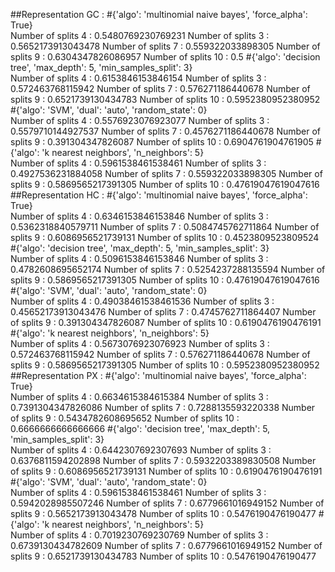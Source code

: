 ##Representation GC :
#{'algo': 'multinomial naive bayes', 'force_alpha': True}  
Number of splits 4 :
0.5480769230769231
Number of splits 3 :
0.5652173913043478
Number of splits 7 :
0.559322033898305
Number of splits 9 :
0.6304347826086957
Number of splits 10 :
0.5
#{'algo': 'decision tree', 'max_depth': 5, 'min_samples_split': 3}  
Number of splits 4 :
0.6153846153846154
Number of splits 3 :
0.572463768115942
Number of splits 7 :
0.576271186440678
Number of splits 9 :
0.6521739130434783
Number of splits 10 :
0.5952380952380952
#{'algo': 'SVM', 'dual': 'auto', 'random_state': 0}  
Number of splits 4 :
0.5576923076923077
Number of splits 3 :
0.5579710144927537
Number of splits 7 :
0.4576271186440678
Number of splits 9 :
0.391304347826087
Number of splits 10 :
0.6904761904761905
#{'algo': 'k nearest neighbors', 'n_neighbors': 5}  
Number of splits 4 :
0.5961538461538461
Number of splits 3 :
0.4927536231884058
Number of splits 7 :
0.559322033898305
Number of splits 9 :
0.5869565217391305
Number of splits 10 :
0.47619047619047616
##Representation HC :
#{'algo': 'multinomial naive bayes', 'force_alpha': True}  
Number of splits 4 :
0.6346153846153846
Number of splits 3 :
0.5362318840579711
Number of splits 7 :
0.5084745762711864
Number of splits 9 :
0.6086956521739131
Number of splits 10 :
0.4523809523809524
#{'algo': 'decision tree', 'max_depth': 5, 'min_samples_split': 3}  
Number of splits 4 :
0.5096153846153846
Number of splits 3 :
0.4782608695652174
Number of splits 7 :
0.5254237288135594
Number of splits 9 :
0.5869565217391305
Number of splits 10 :
0.47619047619047616
#{'algo': 'SVM', 'dual': 'auto', 'random_state': 0}  
Number of splits 4 :
0.49038461538461536
Number of splits 3 :
0.45652173913043476
Number of splits 7 :
0.4745762711864407
Number of splits 9 :
0.391304347826087
Number of splits 10 :
0.6190476190476191
#{'algo': 'k nearest neighbors', 'n_neighbors': 5}  
Number of splits 4 :
0.5673076923076923
Number of splits 3 :
0.572463768115942
Number of splits 7 :
0.576271186440678
Number of splits 9 :
0.5869565217391305
Number of splits 10 :
0.5952380952380952
##Representation PX :
#{'algo': 'multinomial naive bayes', 'force_alpha': True}  
Number of splits 4 :
0.6634615384615384
Number of splits 3 :
0.7391304347826086
Number of splits 7 :
0.7288135593220338
Number of splits 9 :
0.5434782608695652
Number of splits 10 :
0.6666666666666666
#{'algo': 'decision tree', 'max_depth': 5, 'min_samples_split': 3}  
Number of splits 4 :
0.6442307692307693
Number of splits 3 :
0.6376811594202898
Number of splits 7 :
0.5932203389830508
Number of splits 9 :
0.6086956521739131
Number of splits 10 :
0.6190476190476191
#{'algo': 'SVM', 'dual': 'auto', 'random_state': 0}  
Number of splits 4 :
0.5961538461538461
Number of splits 3 :
0.5942028985507246
Number of splits 7 :
0.6779661016949152
Number of splits 9 :
0.5652173913043478
Number of splits 10 :
0.5476190476190477
#{'algo': 'k nearest neighbors', 'n_neighbors': 5}  
Number of splits 4 :
0.7019230769230769
Number of splits 3 :
0.6739130434782609
Number of splits 7 :
0.6779661016949152
Number of splits 9 :
0.6521739130434783
Number of splits 10 :
0.5476190476190477
